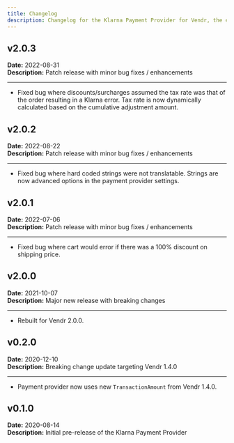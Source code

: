 ```yaml
---
title: Changelog
description: Changelog for the Klarna Payment Provider for Vendr, the eCommerce solution for Umbraco v8+
---
```


## v2.0.3   
**Date:** 2022-08-31   
**Description:** Patch release with minor bug fixes / enhancements 

---  

<changelog>
<changelog-group category="Fixed">  

    
* Fixed bug where discounts/surcharges assumed the tax rate was that of the order resulting in a Klarna error. Tax rate is now dynamically calculated based on the cumulative adjustment amount.


</changelog-group>
</changelog>

## v2.0.2   
**Date:** 2022-08-22   
**Description:** Patch release with minor bug fixes / enhancements 

---  

<changelog>
<changelog-group category="Fixed">  

    
* Fixed bug where hard coded strings were not translatable. Strings are now advanced options in the payment provider settings.


</changelog-group>
</changelog>

## v2.0.1   
**Date:** 2022-07-06   
**Description:** Patch release with minor bug fixes / enhancements 

---  

<changelog>
<changelog-group category="Fixed">  

    
* Fixed bug where cart would error if there was a 100% discount on shipping price.


</changelog-group>
</changelog>

## v2.0.0   
**Date:** 2021-10-07   
**Description:** Major new release with breaking changes

---  

<changelog>
<changelog-group category="Breaking">  

    
* Rebuilt for Vendr 2.0.0.


</changelog-group>
</changelog>

## v0.2.0   
**Date:** 2020-12-10    
**Description:** Breaking change update targeting Vendr 1.4.0 

---  

<changelog>
<changelog-group category="Breaking">  

    
* Payment provider now uses new `TransactionAmount` from Vendr 1.4.0.


</changelog-group>
</changelog>

## v0.1.0  
**Date:** 2020-08-14   
**Description:** Initial pre-release of the Klarna Payment Provider 
